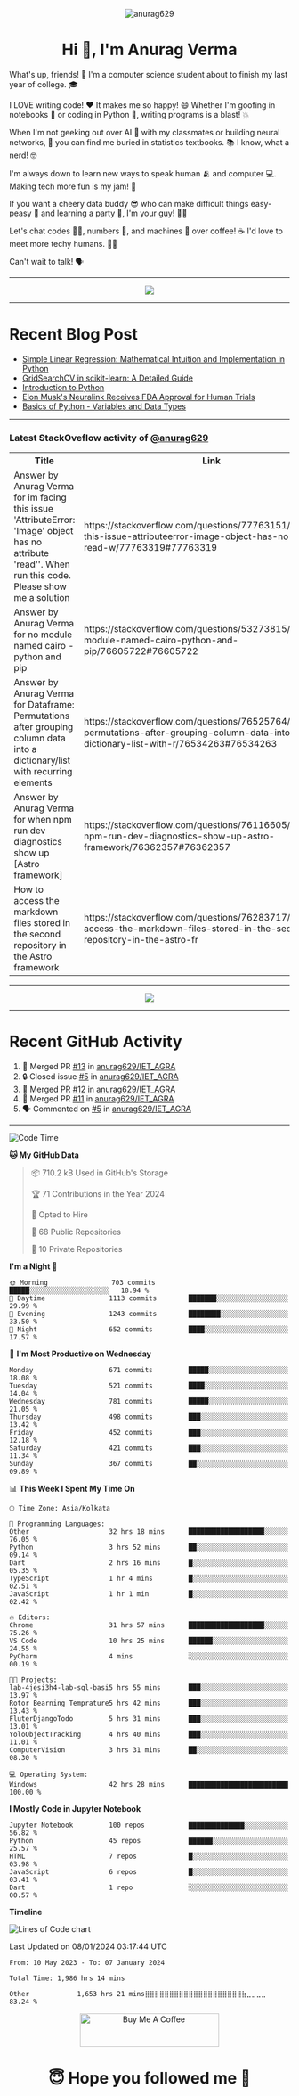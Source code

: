 

<p align="center"> <img src="https://komarev.com/ghpvc/?username=anurag629&label=Profile%20views&color=0e75b6&style=flat" alt="anurag629" /> </p>

<h1 align="center">Hi 👋, I'm Anurag Verma</h1>

What's up, friends! 👋 I'm a computer science student about to finish my last year of college. 🎓

I LOVE writing code! ❤️ It makes me so happy! 😄 Whether I'm goofing in notebooks 📓 or coding in Python 🐍, writing programs is a blast! 💥

When I'm not geeking out over AI 🤖 with my classmates or building neural networks, 🧠 you can find me buried in statistics textbooks. 📚 I know, what a nerd! 🤓

I'm always down to learn new ways to speak human 🫂 and computer 💻. Making tech more fun is my jam! 🍇

If you want a cheery data buddy 😎 who can make difficult things easy-peasy 🥝 and learning a party 🎉, I'm your guy! 🙋‍♂️

Let's chat codes 👨‍💻, numbers 🧮, and machines 🤖 over coffee! ☕ I'd love to meet more techy humans. 💁‍♂️

Can't wait to talk! 🗣️

---

<p align="center">
  <img src="https://spotify-github-profile.vercel.app/api/view.svg?uid=mwvywke3fo2gajpenodnmobfh&cover_image=true&theme=default&show_offline=false&background_color=121212&interchange=false&bar_color=53b14f&bar_color_cover=true">
</p>

---

# Recent Blog Post

<!-- BLOG-POST-LIST:START -->
- [Simple Linear Regression: Mathematical Intuition and Implementation in Python](https://codercops.tech/blog/machine-learning-algorithms/simple-linear-regression-mathematical-intuation)
- [GridSearchCV in scikit-learn: A Detailed Guide](https://codercops.tech/blog/gridsearchcv-in-scikit-learn-a-detailed-guide)
- [Introduction to Python](https://codercops.tech/blog/python-tutorial/introduction-to-python)
- [Elon Musk&#39;s Neuralink Receives FDA Approval for Human Trials](https://codercops.tech/blog/elon-musks-neuralink-receives-fda-approval-for-human-trials)
- [Basics of Python - Variables and Data Types](https://codercops.tech/blog/python-basics-of-python-variables-and-data-types)
<!-- BLOG-POST-LIST:END -->

---

### Latest StackOveflow activity of [@anurag629](https://github.com/anurag629)
<table>
  <tr><th>Title</th><th>Link</th></tr>
  <!-- STACKOVERFLOW:START --><tr><td>Answer by Anurag Verma for im facing this issue &#39;AttributeError: &#39;Image&#39; object has no attribute &#39;read&#39;&#39;. When run this code. Please show me a solution</td><td>https://stackoverflow.com/questions/77763151/im-facing-this-issue-attributeerror-image-object-has-no-attribute-read-w/77763319#77763319</td></tr><tr><td>Answer by Anurag Verma for no module named cairo - python and pip</td><td>https://stackoverflow.com/questions/53273815/no-module-named-cairo-python-and-pip/76605722#76605722</td></tr><tr><td>Answer by Anurag Verma for Dataframe: Permutations after grouping column data into a dictionary/list with recurring elements</td><td>https://stackoverflow.com/questions/76525764/dataframe-permutations-after-grouping-column-data-into-a-dictionary-list-with-r/76534263#76534263</td></tr><tr><td>Answer by Anurag Verma for when npm run dev diagnostics show up [Astro framework]</td><td>https://stackoverflow.com/questions/76116605/when-npm-run-dev-diagnostics-show-up-astro-framework/76362357#76362357</td></tr><tr><td>How to access the markdown files stored in the second repository in the Astro framework</td><td>https://stackoverflow.com/questions/76283717/how-to-access-the-markdown-files-stored-in-the-second-repository-in-the-astro-fr</td></tr><!-- STACKOVERFLOW:END -->
</table>

---

<p align="center">
  <img alig src="https://github-profile-trophy.vercel.app/?username=anurag629&theme=onedark&column=-1" />
</p>

---

# Recent GitHub Activity
<!--START_SECTION:activity-->
1. 🎉 Merged PR [#13](https://github.com/anurag629/IET_AGRA/pull/13) in [anurag629/IET_AGRA](https://github.com/anurag629/IET_AGRA)
2. 🔒 Closed issue [#5](https://github.com/anurag629/IET_AGRA/issues/5) in [anurag629/IET_AGRA](https://github.com/anurag629/IET_AGRA)
3. 🎉 Merged PR [#12](https://github.com/anurag629/IET_AGRA/pull/12) in [anurag629/IET_AGRA](https://github.com/anurag629/IET_AGRA)
4. 🎉 Merged PR [#11](https://github.com/anurag629/IET_AGRA/pull/11) in [anurag629/IET_AGRA](https://github.com/anurag629/IET_AGRA)
5. 🗣 Commented on [#5](https://github.com/anurag629/IET_AGRA/issues/5#issuecomment-1854540580) in [anurag629/IET_AGRA](https://github.com/anurag629/IET_AGRA)
<!--END_SECTION:activity-->

---

<!--START_SECTION:waka-->
![Code Time](http://img.shields.io/badge/Code%20Time-1%2C986%20hrs%2052%20mins-blue)

**🐱 My GitHub Data** 

> 📦 710.2 kB Used in GitHub's Storage 
 > 
> 🏆 71 Contributions in the Year 2024
 > 
> 💼 Opted to Hire
 > 
> 📜 68 Public Repositories 
 > 
> 🔑 10 Private Repositories 
 > 
**I'm a Night 🦉** 

```text
🌞 Morning                703 commits         █████░░░░░░░░░░░░░░░░░░░░   18.94 % 
🌆 Daytime                1113 commits        ███████░░░░░░░░░░░░░░░░░░   29.99 % 
🌃 Evening                1243 commits        ████████░░░░░░░░░░░░░░░░░   33.50 % 
🌙 Night                  652 commits         ████░░░░░░░░░░░░░░░░░░░░░   17.57 % 
```
📅 **I'm Most Productive on Wednesday** 

```text
Monday                   671 commits         █████░░░░░░░░░░░░░░░░░░░░   18.08 % 
Tuesday                  521 commits         ████░░░░░░░░░░░░░░░░░░░░░   14.04 % 
Wednesday                781 commits         █████░░░░░░░░░░░░░░░░░░░░   21.05 % 
Thursday                 498 commits         ███░░░░░░░░░░░░░░░░░░░░░░   13.42 % 
Friday                   452 commits         ███░░░░░░░░░░░░░░░░░░░░░░   12.18 % 
Saturday                 421 commits         ███░░░░░░░░░░░░░░░░░░░░░░   11.34 % 
Sunday                   367 commits         ██░░░░░░░░░░░░░░░░░░░░░░░   09.89 % 
```


📊 **This Week I Spent My Time On** 

```text
🕑︎ Time Zone: Asia/Kolkata

💬 Programming Languages: 
Other                    32 hrs 18 mins      ███████████████████░░░░░░   76.05 % 
Python                   3 hrs 52 mins       ██░░░░░░░░░░░░░░░░░░░░░░░   09.14 % 
Dart                     2 hrs 16 mins       █░░░░░░░░░░░░░░░░░░░░░░░░   05.35 % 
TypeScript               1 hr 4 mins         █░░░░░░░░░░░░░░░░░░░░░░░░   02.51 % 
JavaScript               1 hr 1 min          █░░░░░░░░░░░░░░░░░░░░░░░░   02.42 % 

🔥 Editors: 
Chrome                   31 hrs 57 mins      ███████████████████░░░░░░   75.26 % 
VS Code                  10 hrs 25 mins      ██████░░░░░░░░░░░░░░░░░░░   24.55 % 
PyCharm                  4 mins              ░░░░░░░░░░░░░░░░░░░░░░░░░   00.19 % 

🐱‍💻 Projects: 
lab-4jesi3h4-lab-sql-basi5 hrs 55 mins       ███░░░░░░░░░░░░░░░░░░░░░░   13.97 % 
Rotor Bearning Temprature5 hrs 42 mins       ███░░░░░░░░░░░░░░░░░░░░░░   13.43 % 
FluterDjangoTodo         5 hrs 31 mins       ███░░░░░░░░░░░░░░░░░░░░░░   13.01 % 
YoloObjectTracking       4 hrs 40 mins       ███░░░░░░░░░░░░░░░░░░░░░░   11.01 % 
ComputerVision           3 hrs 31 mins       ██░░░░░░░░░░░░░░░░░░░░░░░   08.30 % 

💻 Operating System: 
Windows                  42 hrs 28 mins      █████████████████████████   100.00 % 
```

**I Mostly Code in Jupyter Notebook** 

```text
Jupyter Notebook         100 repos           ██████████████░░░░░░░░░░░   56.82 % 
Python                   45 repos            ██████░░░░░░░░░░░░░░░░░░░   25.57 % 
HTML                     7 repos             █░░░░░░░░░░░░░░░░░░░░░░░░   03.98 % 
JavaScript               6 repos             █░░░░░░░░░░░░░░░░░░░░░░░░   03.41 % 
Dart                     1 repo              ░░░░░░░░░░░░░░░░░░░░░░░░░   00.57 % 
```



**Timeline**

![Lines of Code chart](https://raw.githubusercontent.com/anurag629/anurag629/main/assets/bar_graph.png)


 Last Updated on 08/01/2024 03:17:44 UTC
<!--END_SECTION:waka-->

<!--START_SECTION:waka-simple-->

```text
From: 10 May 2023 - To: 07 January 2024

Total Time: 1,986 hrs 14 mins

Other            1,653 hrs 21 mins⣿⣿⣿⣿⣿⣿⣿⣿⣿⣿⣿⣿⣿⣿⣿⣿⣿⣿⣿⣿⣷⣀⣀⣀⣀   83.24 %
```

<!--END_SECTION:waka-simple-->

<p align="center"> 
<a href="https://www.buymeacoffee.com/anurag629" target="_blank"><img src="https://cdn.buymeacoffee.com/buttons/default-orange.png" alt="Buy Me A Coffee" height="60" width="250"></a>
</p>


<h1 align="center"> 😇 Hope you followed me 🥰  </h1>
